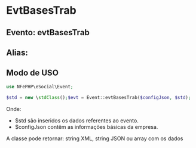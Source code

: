 # EvtBasesTrab

## Evento: evtBasesTrab

## Alias: 


## Modo de USO

```php
use NFePHP\eSocial\Event;

$std = new \stdClass();$evt = Event::evtBasesTrab($configJson, $std);
```

Onde:
- $std são inseridos os dados referentes ao evento.
- $configJson contêm as informações básicas da empresa.

A classe pode retornar: string XML, string JSON ou array com os dados
